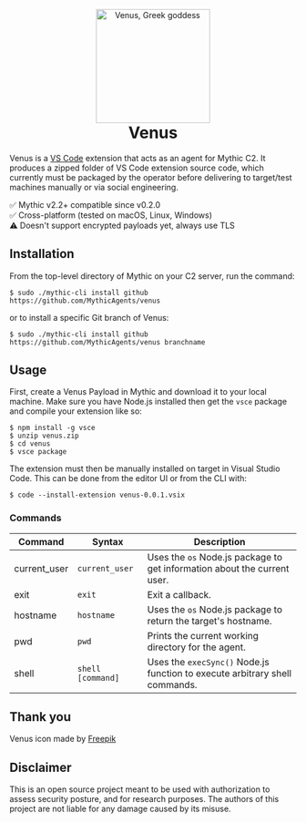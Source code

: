 <p align="center" style="margin-bottom: 0px !important;">
  <img width="200" src="agent_icons/venus.svg"
    alt="Venus, Greek goddess" align="center">
</p>
<h1 align="center" style="margin-top: 0px;">Venus<br/></h1>

Venus is a [VS Code](https://code.visualstudio.com/) extension that acts as an
agent for Mythic C2. It produces a zipped folder of VS Code extension source
code, which currently must be packaged by the operator before delivering to
target/test machines manually or via social engineering.

:white_check_mark: Mythic v2.2+ compatible since v0.2.0  
:white_check_mark: Cross-platform (tested on macOS, Linux, Windows)  
:warning: Doesn't support encrypted payloads yet, always use TLS    

## Installation

From the top-level directory of Mythic on your C2 server, run the command:

```shell
$ sudo ./mythic-cli install github https://github.com/MythicAgents/venus
```

or to install a specific Git branch of Venus:

```shell
$ sudo ./mythic-cli install github https://github.com/MythicAgents/venus branchname
```

## Usage

First, create a Venus Payload in Mythic and download it to your local machine. Make sure 
you have Node.js installed then get the `vsce` package and compile your extension like so:

```shell
$ npm install -g vsce
$ unzip venus.zip
$ cd venus
$ vsce package
```

The extension must then be manually installed on target in Visual Studio Code.
This can be done from the editor UI or from the CLI with:

```shell
$ code --install-extension venus-0.0.1.vsix
```

### Commands

Command | Syntax | Description
------- | ------ | -----------
current_user | `current_user` | Uses the `os` Node.js package to get information about the current user.
exit | `exit` | Exit a callback.
hostname | `hostname` | Uses the `os` Node.js package to return the target's hostname.
pwd | `pwd` | Prints the current working directory for the agent.
shell | `shell [command]` | Uses the `execSync()` Node.js function to execute arbitrary shell commands.

## Thank you

Venus icon made by [Freepik](https://www.flaticon.com/authors/freepik)

## Disclaimer

This is an open source project meant to be used with authorization to assess
security posture, and for research purposes. The authors of this project are
not liable for any damage caused by its misuse.
